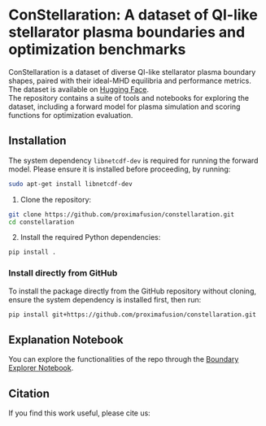 # ConStellaration: A dataset of QI-like stellarator plasma boundaries and optimization benchmarks

ConStellaration is a dataset of diverse QI-like stellarator plasma boundary shapes, paired with their ideal-MHD equilibria and performance metrics.  
The dataset is available on [Hugging Face](https://huggingface.co/datasets/proxima-fusion/constellaration).  
The repository contains a suite of tools and notebooks for exploring the dataset, including a forward model for plasma simulation and scoring functions for optimization evaluation.

## Installation

The system dependency `libnetcdf-dev` is required for running the forward model. Please ensure it is installed before proceeding, by running:

  ```bash
  sudo apt-get install libnetcdf-dev
  ```

1. Clone the repository:

  ```bash
  git clone https://github.com/proximafusion/constellaration.git
  cd constellaration
  ```

2. Install the required Python dependencies:

  ```bash
  pip install .
  ```

### Install directly from GitHub

To install the package directly from the GitHub repository without cloning, ensure the system dependency is installed first, then run:

```bash
pip install git+https://github.com/proximafusion/constellaration.git
```

## Explanation Notebook

You can explore the functionalities of the repo through the [Boundary Explorer Notebook](./notebooks/boundary_explorer.ipynb).

## Citation

If you find this work useful, please cite us:
